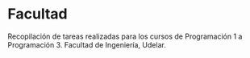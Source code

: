 # Facultad
Recopilación de tareas realizadas para los cursos de Programación 1 a Programación 3. Facultad de Ingeniería, Udelar.
